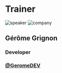 <!-- .slide: class="speaker-slide" -->

# Trainer

![speaker](./assets/images/gerome.jpeg)
![company](./assets/images/logo-SFEIR-blanc.png)

<h2>Gérôme <span>Grignon</span></h2>

### Developer
<!-- .element: class="icon-rule icon-first" -->

### [@GeromeDEV](https://twitter.com/GeromeDEV)
<!-- .element: class="icon-second" -->
